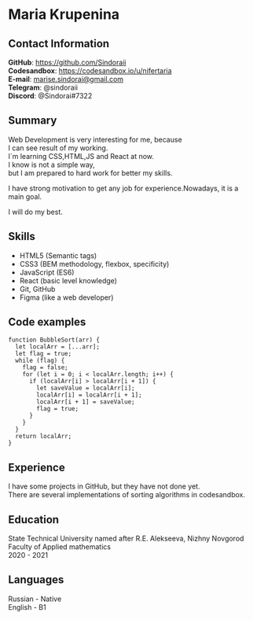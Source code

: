 # Maria Krupenina
## Contact Information  
**GitHub**: https://github.com/Sindoraii    
**Codesandbox**: https://codesandbox.io/u/nifertaria     
**E-mail**: marise.sindorai@gmail.com     
**Telegram**: @sindoraii     
**Discord**:  @Sindorai#7322  

## Summary
Web Development is very interesting for me, because  
I can see result of my working.         
I`m learning CSS,HTML,JS and React at now.     
I know is not a simple way,  
but I am prepared to hard work for better my skills.

I have strong motivation to get any job for experience.Nowadays, it is a main goal.  

I will do my best.  

## Skills
+ HTML5 (Semantic tags)
+ CSS3 (BEM methodology, flexbox, specificity)
+ JavaScript (ES6)
+ React (basic level knowledge)
+ Git, GitHub
+ Figma (like a web developer)

## Code examples
``` 
function BubbleSort(arr) {
  let localArr = [...arr];
  let flag = true;
  while (flag) {
    flag = false;
    for (let i = 0; i < localArr.length; i++) {
      if (localArr[i] > localArr[i + 1]) {
        let saveValue = localArr[i];
        localArr[i] = localArr[i + 1];
        localArr[i + 1] = saveValue;
        flag = true;
      }
    }
  }
  return localArr;
}
```   

## Experience  
I have some projects in GitHub, but they have not done yet.    
There are several implementations of sorting algorithms in codesandbox.  

## Education  
State Technical University named after R.E. Alekseeva, Nizhny Novgorod    
Faculty of Applied mathematics     
2020 - 2021  

## Languages  
Russian - Native  
English - B1  
